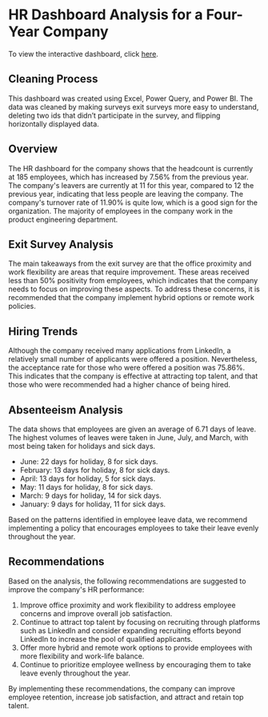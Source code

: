 # HR Dashboard Analysis for a Four-Year Company

To view the interactive dashboard, click [here](https://app.powerbi.com/groups/me/reports/6323b598-f872-4a7e-8b1c-01d7d782b3b4/ReportSection92576568bd202aa6eee9).

## Cleaning Process 
This dashboard was created using Excel, Power Query, and Power BI. The data was cleaned by making surveys exit surveys more easy to understand, deleting two ids that didn’t participate in the survey, and flipping horizontally displayed data.

## Overview

The HR dashboard for the company shows that the headcount is currently at 185 employees, which has increased by 7.56% from the previous year. The company's leavers are currently at 11 for this year, compared to 12 the previous year, indicating that less people are leaving the company. The company's turnover rate of 11.90% is quite low, which is a good sign for the organization. The majority of employees in the company work in the product engineering department.

## Exit Survey Analysis

The main takeaways from the exit survey are that the office proximity and work flexibility are areas that require improvement. These areas received less than 50% positivity from employees, which indicates that the company needs to focus on improving these aspects. To address these concerns, it is recommended that the company implement hybrid options or remote work policies.

## Hiring Trends

Although the company received many applications from LinkedIn, a relatively small number of applicants were offered a position. Nevertheless, the acceptance rate for those who were offered a position was 75.86%. This indicates that the company is effective at attracting top talent, and that those who were recommended had a higher chance of being hired.

## Absenteeism Analysis

The data shows that employees are given an average of 6.71 days of leave. The highest volumes of leaves were taken in June, July, and March, with most being taken for holidays and sick days. 

- June: 22 days for holiday, 8 for sick days.
- February: 13 days for holiday, 8 for sick days.
- April: 13 days for holiday, 5 for sick days.
- May: 11 days for holiday, 8 for sick days.
- March: 9 days for holiday, 14 for sick days.
- January: 9 days for holiday, 11 for sick days.

Based on the patterns identified in employee leave data, we recommend implementing a policy that encourages employees to take their leave evenly throughout the year.

## Recommendations

Based on the analysis, the following recommendations are suggested to improve the company's HR performance:

1. Improve office proximity and work flexibility to address employee concerns and improve overall job satisfaction.
2. Continue to attract top talent by focusing on recruiting through platforms such as LinkedIn and consider expanding recruiting efforts beyond LinkedIn to increase the pool of qualified applicants.
3. Offer more hybrid and remote work options to provide employees with more flexibility and work-life balance.
4. Continue to prioritize employee wellness by encouraging them to take leave evenly throughout the year.

By implementing these recommendations, the company can improve employee retention, increase job satisfaction, and attract and retain top talent.
